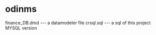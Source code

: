# odinms
finance_DB.dmd   --- a datamodeler file
crsql.sql        --- a sql of this project MYSQL version
